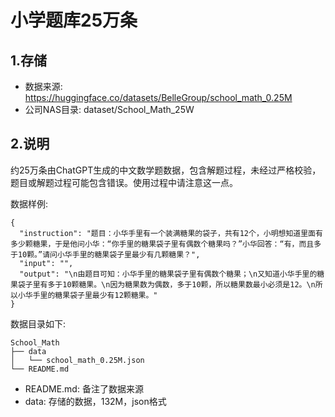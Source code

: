 # 小学题库25万条

## 1.存储

- 数据来源: https://huggingface.co/datasets/BelleGroup/school_math_0.25M
- 公司NAS目录: dataset/School_Math_25W

## 2.说明

约25万条由ChatGPT生成的中文数学题数据，包含解题过程，未经过严格校验，题目或解题过程可能包含错误。使用过程中请注意这一点。

数据样例:
```
{
  "instruction": "题目：小华手里有一个装满糖果的袋子，共有12个，小明想知道里面有多少颗糖果，于是他问小华：“你手里的糖果袋子里有偶数个糖果吗？”小华回答：“有，而且多于10颗。”请问小华手里的糖果袋子里最少有几颗糖果？",
  "input": "",
  "output": "\n由题目可知：小华手里的糖果袋子里有偶数个糖果；\n又知道小华手里的糖果袋子里有多于10颗糖果。\n因为糖果数为偶数，多于10颗，所以糖果数最小必须是12。\n所以小华手里的糖果袋子里最少有12颗糖果。"
}
```

数据目录如下:

```
School_Math
├── data
│   └── school_math_0.25M.json
└── README.md
```

- README.md: 备注了数据来源
- data: 存储的数据，132M，json格式

